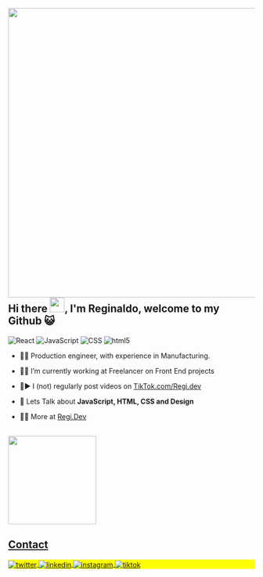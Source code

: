 <img align="right" height="590em" src="https://raw.githubusercontent.com/gist/ReginaldoInacio/7170a3bcd1a7abcbc746a6fa27a08864/raw/9c89776b9ab449ac8bd34791078138c011e2944c/Gicard.svg"/>
<h2 align="left">Hi there <img src="https://raw.githubusercontent.com/kaueMarques/kaueMarques/master/hi.gif" height="30px">, I'm Reginaldo, welcome to my Github 😺</h2>
<p align="left"> 
<img align="center" alt="React" src="https://img.shields.io/badge/React-20232A?style=for-the-badge&logo=react&logoColor=61DAFB">
<img align="center" alt="JavaScript" src="https://img.shields.io/badge/JavaScript-F7DF1E?style=for-the-badge&logo=javascript&logoColor=black">
<img align="center" alt="CSS" src="https://img.shields.io/badge/CSS3-1572B6?style=for-the-badge&logo=css3&logoColor=white">
<img align="center" alt="html5" src="https://img.shields.io/badge/HTML-239120?style=for-the-badge&logo=html5&logoColor=white"> </p>

- 🧑‍🏭 Production engineer, with experience in Manufacturing. 

- 🧑‍💼 I’m currently working at Freelancer on Front End projects

- 🧑▶️ I (not) regularly post videos on [TikTok.com/Regi.dev](https://www.tiktok.com/@regi.dev?is_from_webapp=1&sender_device=pc)

- 💬 Lets Talk about **JavaScript, HTML, CSS and Design**

- 👨‍💻 More at [Regi.Dev](https://www.linkedin.com/in/reginaldoinacio/)

<div style="display: inline_block"></br>
  <a href="https://github.com/ReginaldoInacio"> <img height="180em" src="https://github-readme-stats.vercel.app/api/top-langs/?username=ReginaldoInacio&layout=compact&langs_count=7&theme=tokyonight"/>
 </div>

## Contact

<p align="left" style="background:yellow">

<a href="https://twitter.com/Regis_dev" target="_blank">
  <img align="center" src="https://img.shields.io/badge/-Regi_dev-05122A?style=flat&logo=twitter" alt="twitter"/>  
</a>
<a href="https://www.linkedin.com/in/reginaldoinacio/" target="_blank">
  <img align="center" src="https://img.shields.io/badge/-ReginaldoInacio-05122A?style=flat&logo=linkedin" alt="linkedin"/>
</a>
<a href="https://www.instagram.com/regi.dev/" target="_blank">
 <img align="center" src="https://img.shields.io/badge/-@regi.dev-05122A?style=flat&logo=instagram" alt="instagram"/>
</a>
<a href="https://www.tiktok.com/@regi.dev?is_from_webapp=1&sender_device=pc" target="_blank">
 <img align="center" src="https://img.shields.io/badge/-regi.dev-05122A?style=flat&logo=tiktok" alt="tiktok"/>
</a>
</p>

<!--

<img width="490em" src="https://github-readme-twitter-gazf.vercel.app/api?id=maykbrito&layout=wide&show_reply=off&show_retweet=off" />


**maykbrito/maykbrito** is a ✨ _special_ ✨ repository because its `README.md` (this file) appears on your GitHub profile.

Here are some ideas to get you started:

- 🔭 I’m currently working on ...
- 🌱 I’m currently learning ...
- 👯 I’m looking to collaborate on ...
- 🤔 I’m looking for help with ...
- 💬 Ask me about ...
- 📫 How to reach me: ...
- 😄 Pronouns: ...
- ⚡ Fun fact: ...
-->

